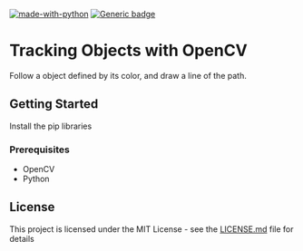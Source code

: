 [![made-with-python](https://img.shields.io/badge/Made%20with-Python-1f425f.svg)](https://www.python.org/)
[![Generic badge](https://img.shields.io/badge/Made%20with-OpenCV-red.svg)](https://shields.io/)

# Tracking Objects with OpenCV

Follow a object defined by its color, and draw a line of the path. 

## Getting Started

Install the pip libraries

### Prerequisites

* OpenCV
* Python 

## License

This project is licensed under the MIT License - see the [LICENSE.md](LICENSE.md) file for details
